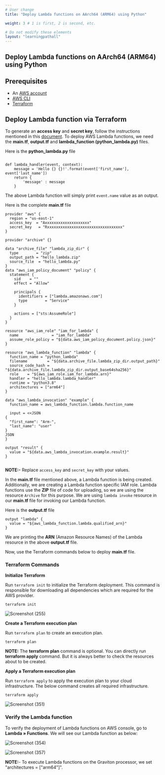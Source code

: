 ```yaml
---
# User change
title: "Deploy Lambda functions on AArch64 (ARM64) using Python"

weight: 3 # 1 is first, 2 is second, etc.

# Do not modify these elements
layout: "learningpathall"
---
```


##  Deploy Lambda functions on AArch64 (ARM64) using Python 

## Prerequisites

* An [AWS account](https://portal.aws.amazon.com/billing/signup?nc2=h_ct&src=default&redirect_url=https%3A%2F%2Faws.amazon.com%2Fregistration-confirmation#/start)
* [AWS CLI](https://docs.aws.amazon.com/cli/latest/userguide/getting-started-install.html)
* [Terraform](https://github.com/zachlas/arm-software-developers-ads/blob/main/content/install-tools/terraform.md)

## Deploy Lambda function via Terraform

To generate an **access key** and **secret key**, follow the instructions mentioned in this [document](/content/learning-paths/server-and-cloud/lambda_function/nodejs_deployment.md).
To deploy AWS Lambda functions, we need the **main.tf**, **output.tf** and **lambda_function (python_lambda.py)** files.

Here is the **python_lambda.py** file

```console

def lambda_handler(event, context):
    message = 'Hello {} {}!'.format(event['first_name'], event['last_name'])
    return {
        'message' : message
    }

```
The above Lambda function will simply print `event.name` value as an output.

Here is the complete **main.tf** file

```console
provider "aws" {
  region = "us-east-1"
  access_key  = "Axxxxxxxxxxxxxxxxxxxx"
  secret_key   = "Rxxxxxxxxxxxxxxxxxxxxxxxxxxxxxxxxxx"
}

provider "archive" {}

data "archive_file" "lambda_zip_dir" {
  type        = "zip"
  output_path = "hello_lambda.zip"
  source_file  = "hello_lambda.py"
}
data "aws_iam_policy_document" "policy" {
  statement {
    sid    = ""
    effect = "Allow"

    principals {
      identifiers = ["lambda.amazonaws.com"]
      type        = "Service"
    }

    actions = ["sts:AssumeRole"]
  }
}

resource "aws_iam_role" "iam_for_lambda" {
  name               = "iam_for_lambda"
  assume_role_policy = "${data.aws_iam_policy_document.policy.json}"
}

resource "aws_lambda_function" "lambda" {
  function_name = "python_lambda"
  filename         = "${data.archive_file.lambda_zip_dir.output_path}"
  source_code_hash = "${data.archive_file.lambda_zip_dir.output_base64sha256}"
  role    = "${aws_iam_role.iam_for_lambda.arn}"
  handler = "hello_lambda.lambda_handler"
  runtime = "python3.8"
  architectures = ["arm64"]
}

data "aws_lambda_invocation" "example" {
  function_name = aws_lambda_function.lambda.function_name

  input = <<JSON
{
  "first_name": "Arm-",
  "last_name": "user"
}
JSON
}

output "result" {
  value = "${data.aws_lambda_invocation.example.result}"
}


```
**NOTE:-** Replace `access_key` and `secret_key` with your values.

In the **main.tf** file mentioned above, a Lambda function is being created. Additionally, we are creating a Lambda function specific IAM role. Lambda functions use the **ZIP** file of code for uploading, so we are using the resource `Archive` for this purpose.
We are using `lambda invoke` resource in our **main.tf** file for invoking our Lambda function.

Here is the **output.tf** file

```console
output "lambda" {
  value = "${aws_lambda_function.lambda.qualified_arn}"
}

```
We are printing the **ARN** (Amazon Resource Names) of the Lambda resource in the above **output.tf** file.

Now, use the Terraform commands below to deploy **main.tf** file.


### Terraform Commands

**Initialize Terraform**

Run `terraform init` to initialize the Terraform deployment. This command is responsible for downloading all dependencies which are required for the AWS provider.

```console
terraform init
```
    
![Screenshot (255)](https://user-images.githubusercontent.com/92315883/209255228-8c8b1b17-ce55-4c7d-9916-6c15918fc82e.png)

**Create a Terraform execution plan**

Run `terraform plan` to create an execution plan.

```console
terraform plan
```

**NOTE:** The **terraform plan** command is optional. You can directly run **terraform apply** command. But it is always better to check the resources about to be created.

**Apply a Terraform execution plan**

Run `terraform apply` to apply the execution plan to your cloud infrastructure. The below command creates all required infrastructure.

```console
terraform apply
```      
![Screenshot (351)](https://user-images.githubusercontent.com/92315883/216279981-a46e3cd0-50a0-4c93-b9e5-2c77ea84f865.png)

### Verify the Lambda function

To verify the deployment of Lambda functions on AWS console, go to **Lambda » Functions**. We will see our Lambda function as below:

![Screenshot (354)](https://user-images.githubusercontent.com/92315883/216284315-dec9b16c-bc34-4752-8408-e5af819ea030.png)

![Screenshot (357)](https://user-images.githubusercontent.com/92315883/216515003-78546861-9d21-4d79-995c-0c2b5073feec.png)

**NOTE:**- To execute Lambda functions on the Graviton processor, we set "architectures = ["arm64"]".
